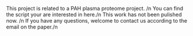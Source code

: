This project is related to a PAH plasma proteome project. /n
You can find the script your are interested in here./n
This work has not been pulished now. /n
If you have any questions, welcome to contact us according to the email on the paper./n
